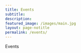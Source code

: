 ```yaml
---
title: Events
subtitle:
description:
featured_image: /images/main.jpg
layout: page-notitle
permalink: /events/
---
```


Events